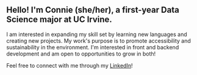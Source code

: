 ## Hello! I'm Connie (she/her), a first-year Data Science major at UC Irvine.

I am interested in expanding my skill set by learning new languages and creating new projects. My work's purpose is to promote accessibility and sustainability in the environment. I'm interested in front and backend development and am open to opportunities to grow in both!

Feel free to connect with me through my [LinkedIn](https://www.linkedin.com/in/coyang/)!



